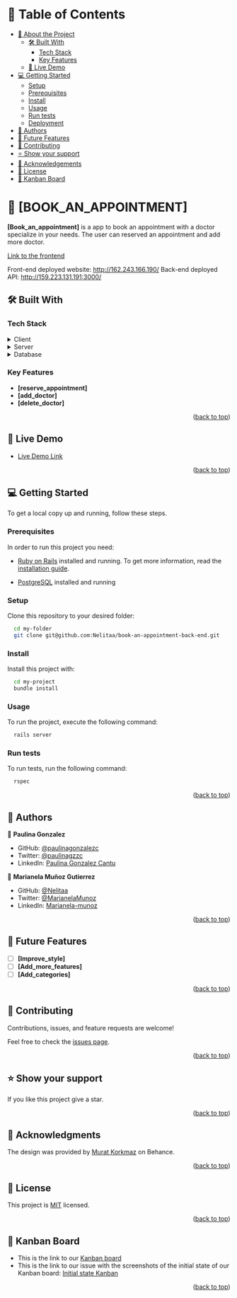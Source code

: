 # 📗 Table of Contents

- [📖 About the Project](#about-project)
  - [🛠 Built With](#built-with)
    - [Tech Stack](#tech-stack)
    - [Key Features](#key-features)
  - [🚀 Live Demo](#live-demo)
- [💻 Getting Started](#getting-started)
  - [Setup](#setup)
  - [Prerequisites](#prerequisites)
  - [Install](#install)
  - [Usage](#usage)
  - [Run tests](#run-tests)
  - [Deployment](#deployment)
- [👥 Authors](#authors)
- [🔭 Future Features](#future-features)
- [🤝 Contributing](#contributing)
- [⭐️ Show your support](#support)
- [🙏 Acknowledgements](#acknowledgements)
- [📝 License](#license)
- [📝 Kanban Board](#kanban)

# 📖 [BOOK_AN_APPOINTMENT] <a name="about-project"></a>

**[Book_an_appointment]** is a app to book an appointment with a doctor specialize in your needs. The user can reserved an appointment and add more doctor.

[Link to the frontend](https://github.com/emmanuellmhango/book-an-appointment/pull/17)

Front-end deployed website: http://162.243.166.190/
Back-end deployed API: http://159.223.131.191:3000/

## 🛠 Built With <a name="built-with"></a>

### Tech Stack <a name="tech-stack"></a>

<details>
  <summary>Client</summary>
  <ul>
    <li><a href="https://reactjs.org/">React.js</a></li>
  </ul>
</details>

<details>
  <summary>Server</summary>
  <ul>
    <li><a href="https://rubyonrails.org/">ROR</a></li>
  </ul>
</details>

<details>
<summary>Database</summary>
  <ul>
    <li><a href="https://www.postgresql.org/">PostgreSQL</a></li>
  </ul>
</details>

### Key Features <a name="key-features"></a>

- **[reserve_appointment]**
- **[add_doctor]**
- **[delete_doctor]**

<p align="right">(<a href="#readme-top">back to top</a>)</p>

## 🚀 Live Demo <a name="live-demo"></a>

- [Live Demo Link](http://162.243.166.190/)

<p align="right">(<a href="#readme-top">back to top</a>)</p>

## 💻 Getting Started <a name="getting-started"></a>

To get a local copy up and running, follow these steps.

### Prerequisites

In order to run this project you need:

- [Ruby on Rails](https://rubyonrails.org/) installed and running. To get more information, read the [installation guide](https://guides.rubyonrails.org/).

- [PostgreSQL](https://www.postgresql.org/) installed and running

### Setup

Clone this repository to your desired folder:

```sh
  cd my-folder
  git clone git@github.com:Nelitaa/book-an-appointment-back-end.git
```

### Install

Install this project with:

```sh
  cd my-project
  bundle install
```

### Usage

To run the project, execute the following command:

```sh
  rails server
```

### Run tests

To run tests, run the following command:

```sh
  rspec
```

<p align="right">(<a href="#readme-top">back to top</a>)</p>

## 👥 Authors <a name="authors"></a>

👤 **Paulina Gonzalez**

- GitHub: [@paulinagonzalezc](https://github.com/paulinagonzalezc)
- Twitter: [@paulinagzzc](https://twitter.com/paulinagzzc)
- LinkedIn: [Paulina Gonzalez Cantu](https://linkedin.com/in/paulina-gonzalez-cantu)

👤 **Marianela Muñoz Gutierrez**

- GitHub: [@Nelitaa](https://github.com/Nelitaa)
- Twitter: [@MarianelaMunoz](https://twitter.com/MarianelaMunoz_)
- LinkedIn: [Marianela-munoz](https://www.linkedin.com/in/marianela-munoz/)

<p align="right">(<a href="#readme-top">back to top</a>)</p>

## 🔭 Future Features <a name="future-features"></a>

- [ ] **[Improve_style]**
- [ ] **[Add_more_features]**
- [ ] **[Add_categories]**

<p align="right">(<a href="#readme-top">back to top</a>)</p>

## 🤝 Contributing <a name="contributing"></a>

Contributions, issues, and feature requests are welcome!

Feel free to check the [issues page](../../issues/).

<p align="right">(<a href="#readme-top">back to top</a>)</p>

## ⭐️ Show your support <a name="support"></a>

If you like this project give a star.

<p align="right">(<a href="#readme-top">back to top</a>)</p>

## 🙏 Acknowledgments <a name="acknowledgements"></a>

The design was provided by [Murat Korkmaz](https://www.behance.net/muratk) on Behance.

<p align="right">(<a href="#readme-top">back to top</a>)</p>

## 📝 License <a name="license"></a>

This project is [MIT](./LICENSE) licensed.

<p align="right">(<a href="#readme-top">back to top</a>)</p>

## 📝 Kanban Board <a name="kanban"></a>

- This is the link to our [Kanban board](https://github.com/users/Nelitaa/projects/9)
- This is the link to our issue with the screenshots of the initial state of our Kanban board:
  [Initial state Kanban](https://github.com/Nelitaa/book-an-appointment-back-end/issues/22)

<p align="right">(<a href="#readme-top">back to top</a>)</p>
